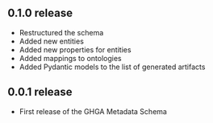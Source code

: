 ## 0.1.0 release

- Restructured the schema
- Added new entities
- Added new properties for entities
- Added mappings to ontologies
- Added Pydantic models to the list of generated artifacts
 

## 0.0.1 release

- First release of the GHGA Metadata Schema
